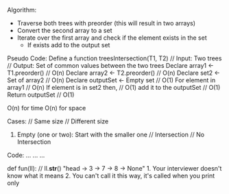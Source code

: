 Algorithm:
- Traverse both trees with preorder (this will result in two arrays)
- Convert the second array to a set
- Iterate over the first array and check if the element exists in the set
    - If exists add to the output set


Pseudo Code:
Define a function treesIntersection(T1, T2)
    // Input: Two trees
    // Output: Set of common values between the two trees
    Declare array1 <- T1.preorder()     // O(n)
    Declare array2 <- T2.preorder()     // O(n)
    Declare set2 <- Set of array2       // O(n)
    Declare outputSet <- Empty set      // O(1)
    For element in array1               // O(n)
        If element is in set2 then, // O(1)
            add it to the outputSet  // O(1)
    Return outputSet        // O(1)


O(n) for time
O(n) for space

Cases:
//    Same size
//    Different size
1.    Empty (one or two):
        Start with the smaller one
//    Intersection
//    No Intersection



Code:
...
...
...



def fun(ll):
    // ll.__str__()       "head -> 3 -> 7 -> 8 -> None"
    1. Your interviewer doesn't know what it means
    2. You can't call it this way, it's called when you print only

